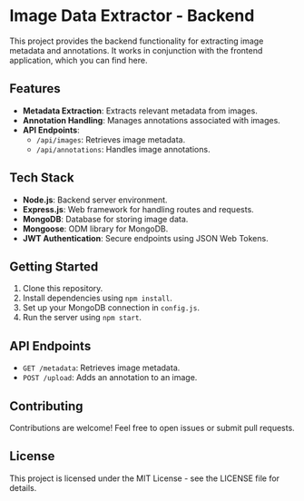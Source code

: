 # Image Data Extractor - Backend

This project provides the backend functionality for extracting image metadata and annotations. It works in conjunction with the frontend application, which you can find here.

## Features

- **Metadata Extraction**: Extracts relevant metadata from images.
- **Annotation Handling**: Manages annotations associated with images.
- **API Endpoints**:
  - `/api/images`: Retrieves image metadata.
  - `/api/annotations`: Handles image annotations.

## Tech Stack

- **Node.js**: Backend server environment.
- **Express.js**: Web framework for handling routes and requests.
- **MongoDB**: Database for storing image data.
- **Mongoose**: ODM library for MongoDB.
- **JWT Authentication**: Secure endpoints using JSON Web Tokens.

## Getting Started

1. Clone this repository.
2. Install dependencies using `npm install`.
3. Set up your MongoDB connection in `config.js`.
4. Run the server using `npm start`.

## API Endpoints

- `GET /metadata`: Retrieves image metadata.
- `POST /upload`: Adds an annotation to an image.

## Contributing

Contributions are welcome! Feel free to open issues or submit pull requests.

## License

This project is licensed under the MIT License - see the LICENSE file for details.
